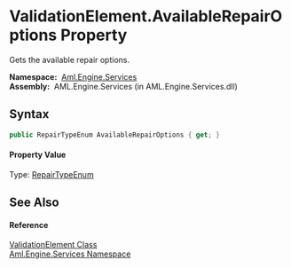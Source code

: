 ValidationElement.AvailableRepairOptions Property
=================================================
Gets the available repair options.

  **Namespace:**  [Aml.Engine.Services][1]  
  **Assembly:**  AML.Engine.Services (in AML.Engine.Services.dll)

Syntax
------

```csharp
public RepairTypeEnum AvailableRepairOptions { get; }
```

#### Property Value
Type: [RepairTypeEnum][2]

See Also
--------

#### Reference
[ValidationElement Class][3]  
[Aml.Engine.Services Namespace][1]  

[1]: ../README.md
[2]: ../RepairTypeEnum/README.md
[3]: README.md
[4]: https://www.automationml.org
[5]: ../../icons/logoShade.png